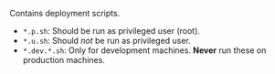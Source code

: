 Contains deployment scripts.

* `*.p.sh`: Should be run as privileged user (root).
* `*.u.sh`: Should *not* be run as privileged user.
* `*.dev.*.sh`: Only for development machines. **Never** run these on production machines.